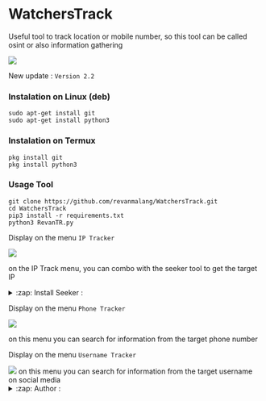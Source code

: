 # WatchersTrack
Useful tool to track location or mobile number, so this tool can be called osint or also information gathering

<img src="https://github.com/revanmalang/Watchers-Track/blob/main/asset/bn.png"/>

New update :
```Version 2.2```

### Instalation on Linux (deb)
```
sudo apt-get install git
sudo apt-get install python3
```

### Instalation on Termux
```
pkg install git
pkg install python3
```

### Usage Tool
```
git clone https://github.com/revanmalang/WatchersTrack.git
cd WatchersTrack
pip3 install -r requirements.txt
python3 RevanTR.py
```

Display on the menu ```IP Tracker```

<img src="https://github.com/revanmalang/Watchers-Track/blob/main/asset/ip.png" />

on the IP Track menu, you can combo with the seeker tool to get the target IP
<details>
<summary>:zap: Install Seeker :</summary>
- <strong><a href="https://github.com/thewhiteh4t/seeker">Get Seeker</a></strong>
</details>

Display on the menu ```Phone Tracker```

<img src="https://github.com/revanmalang/Watchers-Track/blob/main/asset/phone.png" />

on this menu you can search for information from the target phone number

Display on the menu ```Username Tracker```

<img src="https://github.com/revanmalang/Watchers-Track/blob/main/asset/User.png"/>
on this menu you can search for information from the target username on social media

<details>
<summary>:zap: Author :</summary>
- <strong><a href="https://github.com/revanmalang">revanmalang</a></strong>
</details>

